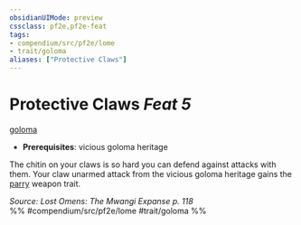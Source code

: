 ```yaml
---
obsidianUIMode: preview
cssclass: pf2e,pf2e-feat
tags:
- compendium/src/pf2e/lome
- trait/goloma
aliases: ["Protective Claws"]
---
```

# Protective Claws  *Feat 5*  
[goloma](goloma-lome.md "Goloma Ancestry & Heritage Trait")  

- **Prerequisites**: vicious goloma heritage

The chitin on your claws is so hard you can defend against attacks with them. Your claw unarmed attack from the vicious goloma heritage gains the [parry](parry.md "Parry Weapon Trait") weapon trait.

*Source: Lost Omens: The Mwangi Expanse p. 118*  
%% #compendium/src/pf2e/lome #trait/goloma %%